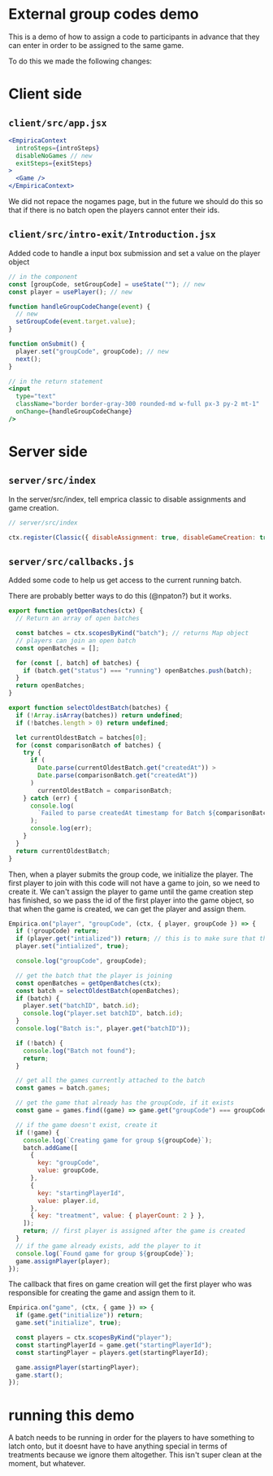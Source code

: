 # External group codes demo

This is a demo of how to assign a code to participants in advance that they can enter in order to be assigned to the same game.

To do this we made the following changes:

# Client side

## `client/src/app.jsx`

```jsx
<EmpiricaContext
  introSteps={introSteps}
  disableNoGames // new
  exitSteps={exitSteps}
>
  <Game />
</EmpiricaContext>
```

We did not repace the nogames page, but in the future we should do this so that if there is no batch open the players cannot enter their ids.

## `client/src/intro-exit/Introduction.jsx`

Added code to handle a input box submission and set a value on the player object

```jsx
// in the component
const [groupCode, setGroupCode] = useState(""); // new
const player = usePlayer(); // new

function handleGroupCodeChange(event) {
  // new
  setGroupCode(event.target.value);
}

function onSubmit() {
  player.set("groupCode", groupCode); // new
  next();
}
```

```jsx
// in the return statement
<input
  type="text"
  className="border border-gray-300 rounded-md w-full px-3 py-2 mt-1"
  onChange={handleGroupCodeChange}
/>
```

# Server side

## `server/src/index`

In the server/src/index, tell emprica classic to disable assignments and game creation.

```js
// server/src/index

ctx.register(Classic({ disableAssignment: true, disableGameCreation: true })); // new
```

## `server/src/callbacks.js`

Added some code to help us get access to the current running batch.

There are probably better ways to do this (@npaton?) but it works.

```js
export function getOpenBatches(ctx) {
  // Return an array of open batches

  const batches = ctx.scopesByKind("batch"); // returns Map object
  // players can join an open batch
  const openBatches = [];

  for (const [, batch] of batches) {
    if (batch.get("status") === "running") openBatches.push(batch);
  }
  return openBatches;
}

export function selectOldestBatch(batches) {
  if (!Array.isArray(batches)) return undefined;
  if (!batches.length > 0) return undefined;

  let currentOldestBatch = batches[0];
  for (const comparisonBatch of batches) {
    try {
      if (
        Date.parse(currentOldestBatch.get("createdAt")) >
        Date.parse(comparisonBatch.get("createdAt"))
      )
        currentOldestBatch = comparisonBatch;
    } catch (err) {
      console.log(
        `Failed to parse createdAt timestamp for Batch ${comparisonBatch.id}`
      );
      console.log(err);
    }
  }
  return currentOldestBatch;
}
```

Then, when a player submits the group code, we initialize the player.
The first player to join with this code will not have a game to join,
so we need to create it. We can't assign the player to game until the game creation step has finished, so we pass the id of the first player into the game object, so that when the game is created, we can
get the player and assign them.

```js
Empirica.on("player", "groupCode", (ctx, { player, groupCode }) => {
  if (!groupCode) return;
  if (player.get("intialized")) return; // this is to make sure that the callback doesn't run twice, which it does for some reason
  player.set("intialized", true);

  console.log("groupCode", groupCode);

  // get the batch that the player is joining
  const openBatches = getOpenBatches(ctx);
  const batch = selectOldestBatch(openBatches);
  if (batch) {
    player.set("batchID", batch.id);
    console.log("player.set batchID", batch.id);
  }
  console.log("Batch is:", player.get("batchID"));

  if (!batch) {
    console.log("Batch not found");
    return;
  }

  // get all the games currently attached to the batch
  const games = batch.games;

  // get the game that already has the groupCode, if it exists
  const game = games.find((game) => game.get("groupCode") === groupCode);

  // if the game doesn't exist, create it
  if (!game) {
    console.log(`Creating game for group ${groupCode}`);
    batch.addGame([
      {
        key: "groupCode",
        value: groupCode,
      },
      {
        key: "startingPlayerId",
        value: player.id,
      },
      { key: "treatment", value: { playerCount: 2 } },
    ]);
    return; // first player is assigned after the game is created
  }
  // if the game already exists, add the player to it
  console.log(`Found game for group ${groupCode}`);
  game.assignPlayer(player);
});
```

The callback that fires on game creation will get the first player
who was responsible for creating the game and assign them to it.

```js
Empirica.on("game", (ctx, { game }) => {
  if (game.get("initialize")) return;
  game.set("initialize", true);

  const players = ctx.scopesByKind("player");
  const startingPlayerId = game.get("startingPlayerId");
  const startingPlayer = players.get(startingPlayerId);

  game.assignPlayer(startingPlayer);
  game.start();
});
```

# running this demo

A batch needs to be running in order for the players to have something to latch onto, but it doesnt have to have anything special in terms of treatments because we ignore them altogether. This isn't super clean at the moment, but whatever.
